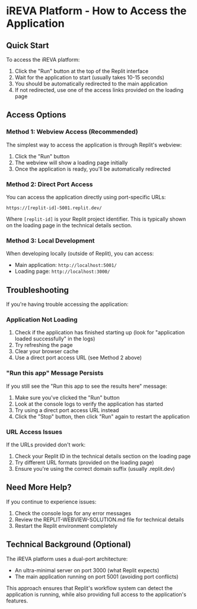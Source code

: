 # iREVA Platform - How to Access the Application

## Quick Start

To access the iREVA platform:

1. Click the "Run" button at the top of the Replit interface
2. Wait for the application to start (usually takes 10-15 seconds)
3. You should be automatically redirected to the main application
4. If not redirected, use one of the access links provided on the loading page

## Access Options

### Method 1: Webview Access (Recommended)

The simplest way to access the application is through Replit's webview:

1. Click the "Run" button
2. The webview will show a loading page initially
3. Once the application is ready, you'll be automatically redirected

### Method 2: Direct Port Access

You can access the application directly using port-specific URLs:

```
https://[replit-id]-5001.replit.dev/
```

Where `[replit-id]` is your Replit project identifier. This is typically shown on the loading page in the technical details section.

### Method 3: Local Development

When developing locally (outside of Replit), you can access:

- Main application: `http://localhost:5001/`
- Loading page: `http://localhost:3000/`

## Troubleshooting

If you're having trouble accessing the application:

### Application Not Loading

1. Check if the application has finished starting up (look for "application loaded successfully" in the logs)
2. Try refreshing the page
3. Clear your browser cache
4. Use a direct port access URL (see Method 2 above)

### "Run this app" Message Persists

If you still see the "Run this app to see the results here" message:

1. Make sure you've clicked the "Run" button
2. Look at the console logs to verify the application has started
3. Try using a direct port access URL instead
4. Click the "Stop" button, then click "Run" again to restart the application

### URL Access Issues

If the URLs provided don't work:

1. Check your Replit ID in the technical details section on the loading page
2. Try different URL formats (provided on the loading page)
3. Ensure you're using the correct domain suffix (usually .replit.dev)

## Need More Help?

If you continue to experience issues:

1. Check the console logs for any error messages
2. Review the REPLIT-WEBVIEW-SOLUTION.md file for technical details
3. Restart the Replit environment completely

## Technical Background (Optional)

The iREVA platform uses a dual-port architecture:

- An ultra-minimal server on port 3000 (what Replit expects)
- The main application running on port 5001 (avoiding port conflicts)

This approach ensures that Replit's workflow system can detect the application is running, while also providing full access to the application's features.